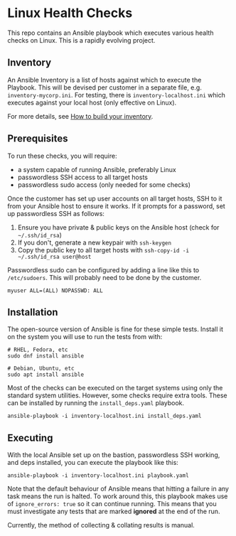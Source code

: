 # Linux Health Checks

This repo contains an Ansible playbook which executes various health checks on Linux.
This is a rapidly evolving project.

## Inventory

An Ansible Inventory is a list of hosts against which to execute the Playbook. This will be devised per
customer in a separate file, e.g. `inventory-mycorp.ini`.
For testing, there is `inventory-localhost.ini` which executes against
your local host (only effective on Linux).

For more details, see
[How to build your inventory](https://docs.ansible.com/ansible/latest/inventory_guide/intro_inventory.html).

## Prerequisites

To run these checks, you will require:

- a system capable of running Ansible, preferably Linux
- passwordless SSH access to all target hosts
- passwordless sudo access (only needed for some checks)

Once the customer has set up user accounts on all target hosts, SSH to it from your Ansible host to ensure it works. If it prompts for a password, set up passwordless SSH as follows:

1. Ensure you have private & public keys on the Ansible host (check for `~/.ssh/id_rsa`)
2. If you don't, generate a new keypair with `ssh-keygen`
3. Copy the public key to all target hosts with `ssh-copy-id -i ~/.ssh/id_rsa user@host`

Passwordless sudo can be configured by adding a line like this to `/etc/sudoers`. This will probably need to be done by the customer.

```
myuser ALL=(ALL) NOPASSWD: ALL
```

## Installation

The open-source version of Ansible is fine for these simple tests. Install it on the system you will use to run the tests from with:

```
# RHEL, Fedora, etc
sudo dnf install ansible

# Debian, Ubuntu, etc
sudo apt install ansible
```

Most of the checks can be executed on the target systems using only the standard system utilities.
However, some checks require extra tools. These can be installed by running the `install_deps.yaml` playbook.

```
ansible-playbook -i inventory-localhost.ini install_deps.yaml
```

## Executing

With the local Ansible set up on the bastion, passwordless SSH working, and deps installed, you can execute the playbook like this:

```
ansible-playbook -i inventory-localhost.ini playbook.yaml
```

Note that the default behaviour of Ansible means that hitting a failure in any task means the run
is halted. To work around this, this playbook makes use of `ignore_errors: true` so it can continue
running. This means that you must investigate any tests that are marked **ignored** at the end of
the run.

Currently, the method of collecting & collating results is manual.